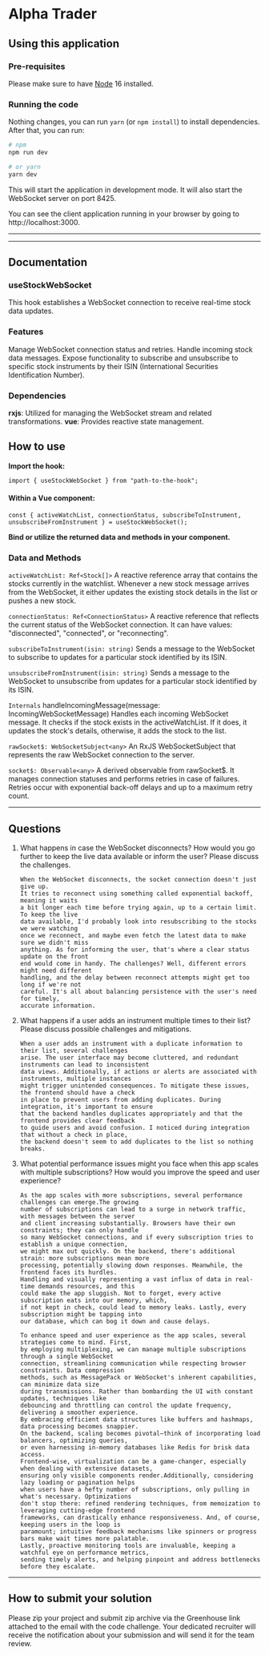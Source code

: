 # Alpha Trader

## Using this application

### Pre-requisites

Please make sure to have [Node](https://nodejs.org) 16 installed.

### Running the code

Nothing changes, you can run `yarn` (or `npm install`) to install dependencies.
After that, you can run:

```bash
# npm
npm run dev

# or yarn
yarn dev
```

This will start the application in development mode. It will also start the WebSocket server on port 8425.

You can see the client application running in your browser by going to http://localhost:3000.

---


---
## Documentation
### useStockWebSocket
This hook establishes a WebSocket connection to receive real-time stock data updates.

### Features
Manage WebSocket connection status and retries.
Handle incoming stock data messages.
Expose functionality to subscribe and unsubscribe to specific stock instruments by their ISIN (International Securities Identification Number).

### Dependencies

**rxjs**: Utilized for managing the WebSocket stream and related transformations.
**vue**: Provides reactive state management.

## How to use

**Import the hook:**

`import { useStockWebSocket } from "path-to-the-hook";`

#### **Within a Vue component:**

`const { activeWatchList, connectionStatus, subscribeToInstrument, unsubscribeFromInstrument } = useStockWebSocket();
`

**Bind or utilize the returned data and methods in your component.**

### Data and Methods

`activeWatchList: Ref<Stock[]>`
A reactive reference array that contains the stocks currently in the watchlist. Whenever a new stock message arrives from the WebSocket, it either updates the existing stock details in the list or pushes a new stock.

`connectionStatus: Ref<ConnectionStatus>`
A reactive reference that reflects the current status of the WebSocket connection. It can have values: "disconnected", "connected", or "reconnecting".

`subscribeToInstrument(isin: string)`
Sends a message to the WebSocket to subscribe to updates for a particular stock identified by its ISIN.

`unsubscribeFromInstrument(isin: string)`
Sends a message to the WebSocket to unsubscribe from updates for a particular stock identified by its ISIN.

`Internals`
handleIncomingMessage(message: IncomingWebSocketMessage)
Handles each incoming WebSocket message. It checks if the stock exists in the activeWatchList. If it does, it updates the stock's details, otherwise, it adds the stock to the list.

`rawSocket$: WebSocketSubject<any>`
An RxJS WebSocketSubject that represents the raw WebSocket connection to the server.

`socket$: Observable<any>`
A derived observable from rawSocket$. It manages connection statuses and performs retries in case of failures. Retries occur with exponential back-off delays and up to a maximum retry count.


---

## Questions

1. What happens in case the WebSocket disconnects? How would you go further to keep
   the live data available or inform the user? Please discuss the challenges.
   ```text
   When the WebSocket disconnects, the socket connection doesn't just give up. 
   It tries to reconnect using something called exponential backoff, meaning it waits 
   a bit longer each time before trying again, up to a certain limit. To keep the live 
   data available, I'd probably look into resubscribing to the stocks we were watching
   once we reconnect, and maybe even fetch the latest data to make sure we didn't miss 
   anything. As for informing the user, that's where a clear status update on the front 
   end would come in handy. The challenges? Well, different errors might need different
   handling, and the delay between reconnect attempts might get too long if we're not
   careful. It's all about balancing persistence with the user's need for timely, 
   accurate information.
   ```
2. What happens if a user adds an instrument multiple times to their list? Please discuss possible challenges and
   mitigations.

    ```text
    When a user adds an instrument with a duplicate information to their list, several challenges 
    arise. The user interface may become cluttered, and redundant instruments can lead to inconsistent 
    data views. Additionally, if actions or alerts are associated with instruments, multiple instances
    might trigger unintended consequences. To mitigate these issues, the frontend should have a check
    in place to prevent users from adding duplicates. During integration, it's important to ensure 
    that the backend handles duplicates appropriately and that the frontend provides clear feedback 
    to guide users and avoid confusion. I noticed during integration that without a check in place,
    the backend doesn't seem to add duplicates to the list so nothing breaks.
    ```

3. What potential performance issues might you face when this app scales with multiple subscriptions? How would you
   improve the speed and user experience?

    ```text
    As the app scales with more subscriptions, several performance challenges can emerge.The growing 
    number of subscriptions can lead to a surge in network traffic, with messages between the server
    and client increasing substantially. Browsers have their own constraints; they can only handle 
    so many WebSocket connections, and if every subscription tries to establish a unique connection,
    we might max out quickly. On the backend, there's additional strain: more subscriptions mean more 
    processing, potentially slowing down responses. Meanwhile, the frontend faces its hurdles. 
    Handling and visually representing a vast influx of data in real-time demands resources, and this 
    could make the app sluggish. Not to forget, every active subscription eats into our memory, which, 
    if not kept in check, could lead to memory leaks. Lastly, every subscription might be tapping into
    our database, which can bog it down and cause delays.
    
    To enhance speed and user experience as the app scales, several strategies come to mind. First, 
    by employing multiplexing, we can manage multiple subscriptions through a single WebSocket 
    connection, streamlining communication while respecting browser constraints. Data compression 
    methods, such as MessagePack or WebSocket's inherent capabilities, can minimize data size 
    during transmissions. Rather than bombarding the UI with constant updates, techniques like 
    debouncing and throttling can control the update frequency, delivering a smoother experience. 
    By embracing efficient data structures like buffers and hashmaps, data processing becomes snappier. 
    On the backend, scaling becomes pivotal—think of incorporating load balancers, optimizing queries,
    or even harnessing in-memory databases like Redis for brisk data access. 
    Frontend-wise, virtualization can be a game-changer, especially when dealing with extensive datasets,
    ensuring only visible components render.Additionally, considering lazy loading or pagination helps
    when users have a hefty number of subscriptions, only pulling in what's necessary. Optimizations 
    don't stop there: refined rendering techniques, from memoization to leveraging cutting-edge frontend
    frameworks, can drastically enhance responsiveness. And, of course, keeping users in the loop is 
    paramount; intuitive feedback mechanisms like spinners or progress bars make wait times more palatable. 
    Lastly, proactive monitoring tools are invaluable, keeping a watchful eye on performance metrics, 
    sending timely alerts, and helping pinpoint and address bottlenecks before they escalate.
    ```

---

## How to submit your solution

Please zip your project and submit zip archive via the Greenhouse link attached to the email with the code challenge.
Your dedicated recruiter will receive the notification about your submission and will send it for the team review.
